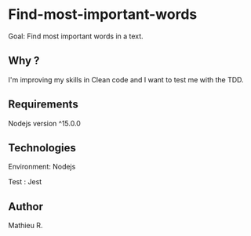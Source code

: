 # Find-most-important-words 

Goal: Find most important words in a text.

## Why ?

I'm improving my skills in Clean code and I want to test me with the TDD.

## Requirements 

Nodejs version ^15.0.0

## Technologies 

Environment: Nodejs

Test : Jest 

## Author

Mathieu R.

